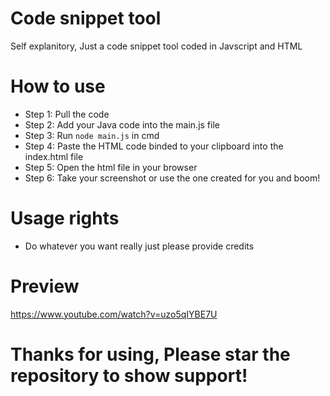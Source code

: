 # Code snippet tool
Self explanitory, Just a code snippet tool coded in Javscript and HTML

# How to use
- Step 1: Pull the code
- Step 2: Add your Java code into the main.js file
- Step 3: Run `node main.js` in cmd
- Step 4: Paste the HTML code binded to your clipboard into the index.html file
- Step 5: Open the html file in your browser
- Step 6: Take your screenshot or use the one created for you and boom!

# Usage rights
- Do whatever you want really just please provide credits

# Preview
https://www.youtube.com/watch?v=uzo5qIYBE7U

# Thanks for using, Please star the repository to show support!
